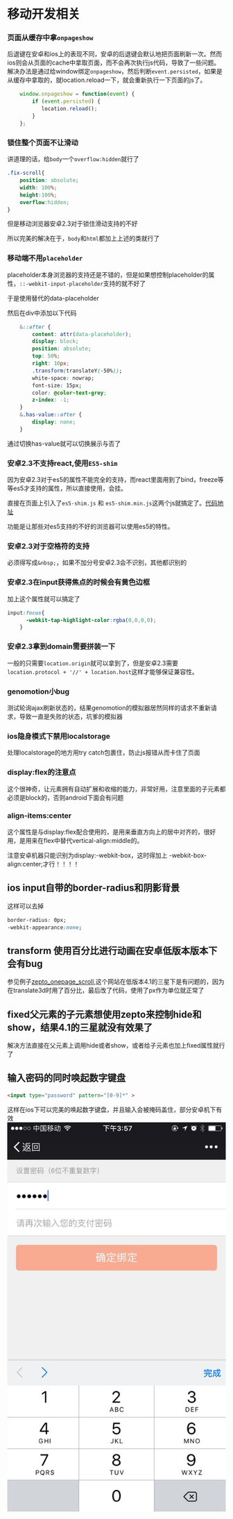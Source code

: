 # 移动开发相关
### 页面从缓存中拿`onpageshow`
后退键在安卓和ios上的表现不同，安卓的后退键会默认地把页面刷新一次。然而ios则会从页面的cache中拿取页面，而不会再次执行js代码，导致了一些问题。解决办法是通过给window绑定`onpageshow`，然后判断`event.persisted`，如果是从缓存中拿取的，就location.reload一下，就会重新执行一下页面的js了。

```javascript
	window.onpageshow = function(event) {
        if (event.persisted) {
           location.reload();
        }
    };
```

### 锁住整个页面不让滑动
讲道理的话，给`body`一个`overflow:hidden`就行了

```css
.fix-scroll{
    position: absolute;
    width: 100%;
    height:100%;
    overflow:hidden;
}
```

但是移动浏览器安卓2.3对于锁住滑动支持的不好

所以完美的解决在于，`body`和`html`都加上上述的类就行了


### 移动端不用`placeholder`
placeholder本身浏览器的支持还是不错的，但是如果想控制placeholder的属性，`::-webkit-input-placeholder`支持的就不好了

于是使用替代的data-placeholder

然后在div中添加以下代码

```css
    &::after {
        content: attr(data-placeholder);
        display: block;
        position: absolute;
        top: 50%;
        right: 10px;
        .transform(translateY(-50%));
        white-space: nowrap;
        font-size: 15px;
        color: @color-text-grey;
        z-index: -1;
    }
    &.has-value::after {
        display: none;
    }
```

通过切换has-value就可以切换展示与否了

### 安卓2.3不支持react,使用`ES5-shim`
因为安卓2.3对于es5的属性不能完全的支持，而react里面用到了bind，freeze等等es5才支持的属性，所以直接使用，会挂。

直接在页面上引入了`es5-shim.js` 和 `es5-shim.min.js`这两个js就搞定了。[代码地址](https://github.com/es-shims/es5-shim/)

功能是让那些对es5支持的不好的浏览器可以使用es5的特性。

### 安卓2.3对于空格符的支持
必须得写成`&nbsp;`，如果不加分号安卓2.3会不识别，其他都识别的

### 安卓2.3在input获得焦点的时候会有黄色边框
加上这个属性就可以搞定了

```css
input:focus{
      -webkit-tap-highlight-color:rgba(0,0,0,0);
    }

```

### 安卓2.3拿到domain需要拼装一下
一般的只需要`location.origin`就可以拿到了，但是安卓2.3需要`location.protocol + '//' + location.host`这样才能够保证兼容性。

### genomotion小bug
测试轮询ajax刷新状态的，结果genomotion的模拟器居然同样的请求不重新请求，导致一直是失败的状态，坑爹的模拟器

### ios隐身模式下禁用localstorage
处理localstorage的地方用try catch包裹住，防止js报错从而卡住了页面

### display:flex的注意点
这个很神奇，让元素拥有自动扩展和收缩的能力，非常好用，注意里面的子元素都必须是block的，否则android下面会有问题

### align-items:center
这个属性是与display:flex配合使用的，是用来垂直方向上的居中对齐的，很好用，是用来在flex中替代vertical-align:middle的。

注意安卓机器只能识别为display:-webkit-box，这时得加上 -webkit-box-align:center;才行！！！！

## ios input自带的border-radius和阴影背景
这样可以去掉

```css
border-radius: 0px;
-webkit-appearance:none;
```

## transform 使用百分比进行动画在安卓低版本版本下会有bug
参见例子[zepto_onepage_scroll](http://www.thepetedesign.com/demos/zepto_onepage_scroll_demo.html),这个网站在低版本4.1的三星下是有问题的，因为在translate3d时用了百分比，最后改了代码，使用了px作为单位就正常了

## fixed父元素的子元素想使用zepto来控制hide和show，结果4.1的三星就没有效果了
解决方法直接在父元素上调用hide或者show，或者给子元素也加上fixed属性就行了

## 输入密码的同时唤起数字键盘
```html
<input type="password" pattern="[0-9]*" >
```
这样在ios下可以完美的唤起数字键盘，并且输入会被掩码盖住，部分安卓机下有效
<img alt="掩码唤起数字键盘" src="pics//pic1.jpg" />

